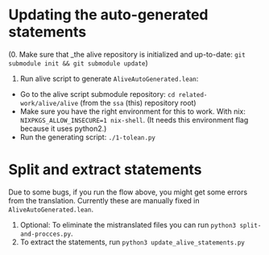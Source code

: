 # Updating the auto-generated statements


(0. Make sure that _the alive repository is initialized and up-to-date: `git submodule init && git submodule update`)
1. Run alive script to generate `AliveAutoGenerated.lean`: 
  - Go to the alive script submodule repository: `cd related-work/alive/alive` (from the `ssa` (this) repository root)
  - Make sure you have the right environment for this to work. With nix: `NIXPKGS_ALLOW_INSECURE=1 nix-shell`. (It needs this environment flag because it uses python2.)
  - Run the generating script: `./1-tolean.py`

# Split and extract statements

Due to some bugs, if you run the flow above, you might get some errors from the translation. Currently these are manually fixed in `AliveAutoGenerated.lean`. 

1. Optional: To eliminate the mistranslated files you can run `python3 split-and-procces.py`. 
2. To extract the statements, run `python3 update_alive_statements.py`
